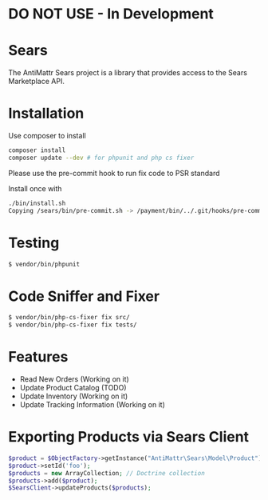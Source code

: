 # DO NOT USE - In Development

Sears
=======

The AntiMattr Sears project is a library that provides access to the Sears Marketplace API.

Installation
============

Use composer to install

```bash
composer install
composer update --dev # for phpunit and php cs fixer
```

Please use the pre-commit hook to run fix code to PSR standard

Install once with

```bash
./bin/install.sh 
Copying /sears/bin/pre-commit.sh -> /payment/bin/../.git/hooks/pre-commit
```

Testing
=======

```bash
$ vendor/bin/phpunit 
```

Code Sniffer and Fixer
======================

```bash
$ vendor/bin/php-cs-fixer fix src/
$ vendor/bin/php-cs-fixer fix tests/
```

Features
========

 * Read New Orders (Working on it)
 * Update Product Catalog (TODO)
 * Update Inventory (Working on it)
 * Update Tracking Information (Working on it)

Exporting Products via Sears Client
===================================

```php
$product = $ObjectFactory->getInstance("AntiMattr\Sears\Model\Product");
$product->setId('foo');
$products = new ArrayCollection; // Doctrine collection
$products->add($product);
$SearsClient->updateProducts($products);
```

